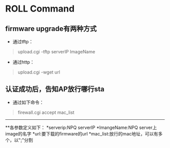 # ROLL Command

## firmware upgrade有两种方式
* 通过tftp：
> upload.cgi -tftp serverIP ImageName
* 通过http：
> upload.cgi -wget url

## 认证成功后，告知AP放行哪行sta
* 通过如下命令：
> firewall.cgi accept mac_list

***
**各参数定义如下：
*serverip:NPQ serverIP
*ImangeName:NPQ server上image的名字
*url:要下载的firmware的url
*mac_list:放行的mac地址，可以有多个，以";"分割

